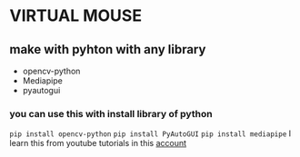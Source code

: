 # VIRTUAL MOUSE
## make with pyhton with any library
* opencv-python
* Mediapipe
* pyautogui
### you can use this with install library of python
```pip install opencv-python```
```pip install PyAutoGUI```
```pip install mediapipe```
I learn this from youtube tutorials in this [account](https://youtu.be/vJWzH_2F64g?si=5YKV-UuEcdfLzima) 
